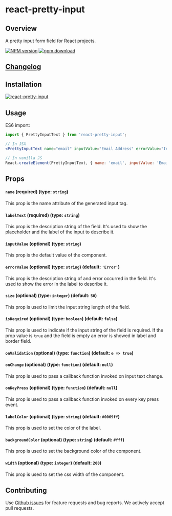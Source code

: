 # react-pretty-input

## Overview
A pretty input form field for React projects.

[npm-image]: https://img.shields.io/npm/v/react-pretty-input.svg?style=flat-square
[npm-url]: http://npmjs.org/package/react-pretty-input
[download-image]: https://img.shields.io/npm/dm/react-pretty-input.svg?style=flat-square
[download-url]: https://npmjs.org/package/react-pretty-input

[![NPM version][npm-image]][npm-url]
[![npm download][download-image]][download-url]

## [Changelog](https://github.com/elmao79/react-pretty-input/blob/master/CHANGELOG.md)

## Installation
[![react-pretty-input](https://nodei.co/npm/react-pretty-input.png)](https://npmjs.org/package/react-pretty-input)

## Usage

ES6 import:
```js
import { PrettyInputText } from 'react-pretty-input';
```

```jsx
// In JSX
<PrettyInputText name="email" inputValue="Email Address" errorValue="Invalid Email Address" isRequired />

// In vanilla JS
React.createElement(PrettyInputText, { name: 'email', inputValue: 'Email Address', errorValue: 'Invalid Email Address', isRequired: true});
```

## Props

#### `name` (required) (type: `string`)
This prop is the name attribute of the generated input tag.

#### `labelText` (required) (type: `string`)
This prop is the description string of the field. It's used to show the placeholder and the label of the input to describe it.

#### `inputValue` (optional) (type: `string`)
This prop is the default value of the component.

#### `errorValue` (optional) (type: `string`) (default: `'Error'`)
This prop is the description string of and error occurred in the field. It's used to show the error in the label to describe it.

#### `size` (optional) (type: `integer`) (default: `50`)
This prop is used to limit the input string length of the field.

#### `isRequired` (optional) (type: `boolean`) (default: `false`)
This prop is used to indicate if the input string of the field is required. If the prop value is `true` and the field is empty an error is showed in label and border field.

#### `onValidation` (optional) (type: `function`) (default: `e => true`)

#### `onChange` (optional) (type: `function`) (default: `null`)
This prop is used to pass a callback function invoked on input text change.

#### `onKeyPress` (optional) (type: `function`) (default: `null`)
This prop is used to pass a callback function invoked on every key press event.

#### `labelColor` (optional) (type: `string`) (default: `#0069ff`)
This prop is used to set the color of the label.

#### `backgroundColor` (optional) (type: `string`) (default: `#fff`)
This prop is used to set the background color of the component.

#### `width` (optional) (type: `integer`) (default: `200`)
This prop is used to set the css width of the component.

## Contributing
Use [Github issues](https://github.com/elmao79/react-pretty-input/issues) for feature requests and bug reports. We actively accept pull requests.
